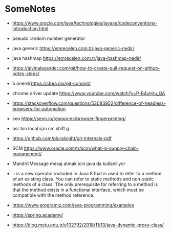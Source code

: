 # SomeNotes


- https://www.oracle.com/java/technologies/javase/codeconventions-introduction.html 

- pseudo random number generator

- java generic https://emrecelen.com.tr/java-generic-nedir/

- java hashmap https://emrecelen.com.tr/java-hashmap-nedir/

- https://alvinalexander.com/git/how-to-create-pull-request-on-github-notes-steps/

-  b önerdi https://cbea.ms/git-commit/

-  chrome driver update https://www.youtube.com/watch?v=P-B4uHru_QA

- https://stackoverflow.com/questions/53083952/difference-of-headless-browsers-for-automation

- seo https://seon.io/resources/browser-fingerprinting/

- usr bin local için cm shift g

- https://github.com/pluralsight/git-internals-pdf

- SCM https://www.oracle.com/tr/scm/what-is-supply-chain-management/

- MandrillMessage mesaj atmak icin java da kullaniliyor

- :: is a new operator included in Java 8 that is used to refer to a method of an existing class. You can refer to static methods and non-static methods of a class. The only prerequisite for referring to a method is that the method exists in a functional interface, which must be compatible with the method reference.

- https://www.programiz.com/java-programming/examples

- https://spring.academy/
- https://blog.metu.edu.tr/e102792/2018/11/13/java-dynamic-proxy-class/
